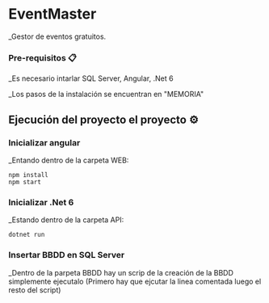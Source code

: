 # EventMaster

_Gestor de eventos gratuitos.

### Pre-requisitos 📋
_Es necesario intarlar SQL Server, Angular, .Net 6

_Los pasos de la instalación se encuentran en "MEMORIA"

## Ejecución del proyecto el proyecto ⚙️

### Inicializar angular

_Entando dentro de la carpeta WEB:

```
npm install
npm start
```

### Inicializar .Net 6

_Estando dentro de la carpeta API:

```
dotnet run
```

### Insertar BBDD en SQL Server

_Dentro de la parpeta BBDD hay un scrip de la creación de la BBDD simplemente ejecutalo (Primero hay que ejcutar la linea comentada luego el resto del script)